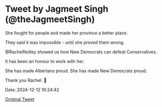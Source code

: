 # Tweet by Jagmeet Singh (@theJagmeetSingh)

She fought for people and made her province a better place.

They said it was impossible - until she proved them wrong.

@RachelNotley showed us how New Democrats can defeat Conservatives.

It has been an honour to work with her.

She has made Albertans proud.
She has made New Democrats proud.

Thank you Rachel. 🧡

Date: 2024-12-12 16:24:42

[Original Tweet](https://x.com/theJagmeetSingh/status/1867244195670307306)
